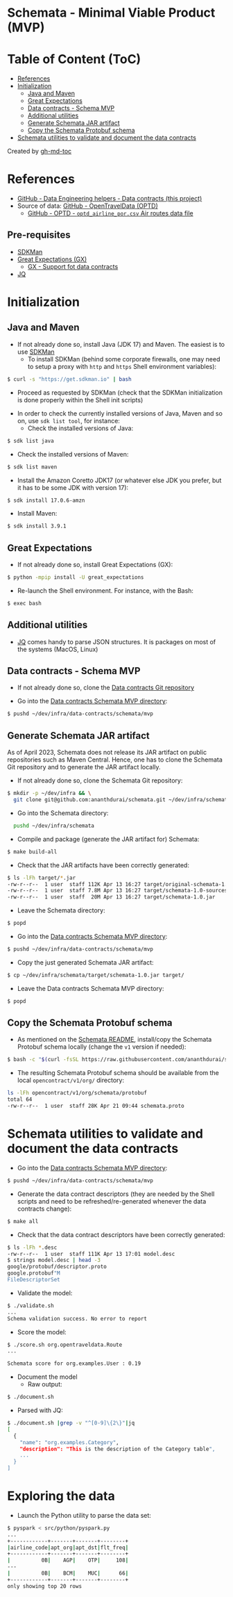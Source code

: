 Schemata - Minimal Viable Product (MVP)
=======================================

# Table of Content (ToC)
* [References](#references)
* [Initialization](#initialization)
  * [Java and Maven](#java-and-maven)
  + [Great Expectations](#great-expectations)
  * [Data contracts - Schema MVP](#data-contracts---schema-mvp)
  * [Additional utilities](#additional-utilities)
  * [Generate Schemata JAR artifact](#generate-schemata-jar-artifact)
  * [Copy the Schemata Protobuf schema](#copy-the-schemata-protobuf-schema)
* [Schemata utilities to validate and document the data contracts](#schemata-utilities-to-validate-and-document-the-data-contracts)

Created by [gh-md-toc](https://github.com/ekalinin/github-markdown-toc.go)

# References
* [GitHub - Data Engineering helpers - Data contracts (this project)](https://github.com/data-engineering-helpers/data-contracts)
* Source of data:
  [GitHub - OpenTravelData (OPTD)](https://github.com/opentraveldata/opentraveldata)
  + [GitHub - OPTD - `optd_airline_por.csv` Air routes data file](hihttps://github.com/opentraveldata/opentraveldata/blob/master/opentraveldata/optd_airline_por.csv)

## Pre-requisites
* [SDKMan](https://sdkman.io/)
* [Great Expectations (GX)](https://github.com/great-expectations/great_expectations)
  + [GX - Support fot data contracts](https://github.com/great-expectations/great_expectations#data-contracts-support)
* [JQ](https://stedolan.github.io/jq/)

# Initialization

## Java and Maven
* If not already done so, install Java (JDK 17) and Maven. The easiest
  is to use [SDKMan](https://sdkman.io/)
  + To install SDKMan (behind some corporate firewalls, one may need to setup
    a proxy with `http` and `https` Shell environment variables):
```bash
$ curl -s "https://get.sdkman.io" | bash
```
  + Proceed as requested by SDKMan (check that the SDKMan
    initialization is done properly within the Shell init scripts)

* In order to check the currently installed versions of Java, Maven
  and so on, use `sdk list tool`, for instance:
  + Check the installed versions of Java:
```bash
$ sdk list java
```
  + Check the installed versions of Maven:
```bash
$ sdk list maven
```

* Install the Amazon Coretto JDK17 (or whatever else JDK you prefer,
  but it has to be some JDK with version 17):
```bash
$ sdk install 17.0.6-amzn
```

* Install Maven:
```bash
$ sdk install 3.9.1
```

## Great Expectations
* If not already done so, install Great Expectations (GX):
```bash
$ python -mpip install -U great_expectations
```
  + Re-launch the Shell environment. For instance, with the Bash:
```bash
$ exec bash
```

## Additional utilities
* [JQ](https://stedolan.github.io/jq/) comes handy to parse JSON structures.
   It is packages on most of the systems (MacOS, Linux)

## Data contracts - Schema MVP
* If not already done so, clone the
  [Data contracts Git repository](https://github.com/data-engineering-helpers/data-contracts)

* Go into the
  [Data contracts Schemata MVP directory](https://github.com/data-engineering-helpers/data-contracts/tree/main/schemata/mvp):
```bash
$ pushd ~/dev/infra/data-contracts/schemata/mvp
```

## Generate Schemata JAR artifact
As of April 2023, Schemata does not release its JAR artifact on public
repositories such as Maven Central. Hence, one has to clone the Schemata
Git repository and to generate the JAR artifact locally.

* If not already done so, clone the Schemata Git repository:
```bash
$ mkdir -p ~/dev/infra && \
  git clone git@github.com:ananthdurai/schemata.git ~/dev/infra/schemata
```

* Go into the Schemata directory:
```bash
  pushd ~/dev/infra/schemata
```

* Compile and package (generate the JAR artifact for) Schemata:
```bash
$ make build-all
```

* Check that the JAR artifacts have been correctly generated:
```bash
$ ls -lFh target/*.jar
-rw-r--r--  1 user  staff 112K Apr 13 16:27 target/original-schemata-1.0.jar
-rw-r--r--  1 user  staff 7.8M Apr 13 16:27 target/schemata-1.0-sources.jar
-rw-r--r--  1 user  staff  20M Apr 13 16:27 target/schemata-1.0.jar
```

* Leave the Schemata directory:
```bash
$ popd
```

* Go into the
  [Data contracts Schemata MVP directory](https://github.com/data-engineering-helpers/data-contracts/tree/main/schemata/mvp):
```bash
$ pushd ~/dev/infra/data-contracts/schemata/mvp
```

* Copy the just generated Schemata JAR artifact:
```bash
$ cp ~/dev/infra/schemata/target/schemata-1.0.jar target/
```

* Leave the Data contracts Schemata MVP directory:
```bash 
$ popd
```

## Copy the Schemata Protobuf schema
* As mentioned on the
  [Schemata README](https://github.com/ananthdurai/schemata#download-and-install-protobuf-open-contract-definitions),
  install/copy the Schemata Protobuf schema locally (change the `v1` version
  if needed):
```bash
$ bash -c "$(curl -fsSL https://raw.githubusercontent.com/ananthdurai/schemata/main/install.sh v1)"
```

* The resulting Schemata Protobuf schema should be available from the
  local `opencontract/v1/org/` directory:
```bash
ls -lFh opencontract/v1/org/schemata/protobuf
total 64
-rw-r--r--  1 user  staff 28K Apr 21 09:44 schemata.proto
```

# Schemata utilities to validate and document the data contracts
* Go into the
  [Data contracts Schemata MVP directory](https://github.com/data-engineering-helpers/data-contracts/tree/main/schemata/MVP):
```bash
$ pushd ~/dev/infra/data-contracts/schemata/mvp
```

* Generate the data contract descriptors (they are needed by the Shell scripts
  and need to be refreshed/re-generated whenever the data contracts change):
```bash
$ make all
```

* Check that the data contract descriptors have been correctly generated:
```bash
$ ls -lFh *.desc
-rw-r--r--  1 user  staff 111K Apr 13 17:01 model.desc
$ strings model.desc | head -3
google/protobuf/descriptor.proto
google.protobuf"M
FileDescriptorSet
```

* Validate the model:
```bash
$ ./validate.sh
...
Schema validation success. No error to report
```

* Score the model:
```bash
$ ./score.sh org.opentraveldata.Route
...

Schemata score for org.examples.User : 0.19
```

* Document the model
  + Raw output:
```bash
$ ./document.sh
```
  + Parsed with JQ:
```bash
$ ./document.sh |grep -v "^[0-9]\{2\}"|jq
[
  {
    "name": "org.examples.Category",
    "description": "This is the description of the Category table",
    ...
  }
]
```

# Exploring the data
* Launch the Python utility to parse the data set:
```bash
$ pyspark < src/python/pyspark.py
...
+------------+-------+-------+--------+
|airline_code|apt_org|apt_dst|flt_freq|
+------------+-------+-------+--------+
|          0B|    AGP|    OTP|     108|
---
|          0B|    BCM|    MUC|      66|
+------------+-------+-------+--------+
only showing top 20 rows
```

